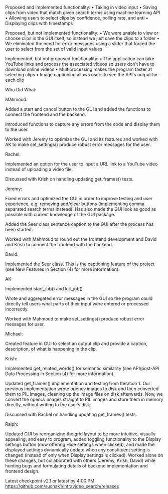 Proposed and implemented functionality:
• Taking in video input
• Saving clips from video that match given search terms using machine learning API
• Allowing users to select clips by confidence, polling rate, and anti
• Displaying clips with timestamps

Proposed, but not implemented functionality:
• We were unable to view or choose clips in the GUI itself, so instead we just save the clips to a folder
• We eliminated the need for error messages using a slider that forced the user to select from the set of valid input values

Implemented, but not proposed functionality:
• The application can take YouTube links and process the associated videos so users don't have to download online videos
• Multiprocessing makes the program faster at selecting clips
• Image captioning allows users to see the API's output for each clip

Who Did What:

Mahmoud: 

Added a start and cancel button to the GUI and added the functions to connect the frontend and the backend.

Introduced functions to capture any errors from the code and display them to the user.

Worked with Jeremy to optimize the GUI and its features and worked with AK to make set_settings() produce robust error messages for the user.

Rachel: 

Implemented an option for the user to input a URL link to a YouTube video instead of uploading a video file.

Discussed with Krish on handling updating get_frames() tests.

Jeremy: 

Fixed errors and optimized the GUI in order to improve testing and user experience, e.g. removing add/clear buttons (implementing comma separated search terms instead). Has also made the GUI look as good as possible with current knowledge of the GUI package.

Added the Seer class sentence caption to the GUI after the process has been started.

Worked with Mahmoud to round out the frontend development and David and Krish to connect the frontend with the backend.

David: 

Implemented the Seer class. This is the captioning feature of the project (see New Features in Section (4) for more information).

AK: 

Implemented start_job() and kill_job()

Wrote and aggregated error messages in the GUI so the program could directly tell users what parts of their input were entered or processed incorrectly.

Worked with Mahmoud to make set_settings() produce robust error messages for user.

Michael: 

Created feature in GUI to select an output clip and provide a caption, description, of what is happening in the clip.

Krish: 

Implemented get_related_words() for semantic similarity (see API/post-API Data Processing in Section (4) for more information).

Updated get_frames() implementation and testing from Iteration 1. Our previous implementation wrote opencv images to disk and then converted them to PIL images, cleaning up the image files on disk afterwards. Now, we convert the opencv images straight to PIL images and store them in memory directly, without writing to the user’s disk.

Discussed with Rachel on handling updating get_frames() tests.

Ralph: 

Updated GUI by reorganizing the grid layout to be more intuitive, visually appealing, and easy to program, added toggling functionality to the Display settings button (now offering Hide settings when clicked), and made the displayed settings dynamically update when any constituent setting is changed (instead of only when Display settings is clicked). Worked alone on these changes, but collaborated with others (Jeremy, Krish, David) while hunting bugs and formulating details of backend implementation and frontend design.

Latest checkpoint
v2.1 or latest by 4:00 PM https://github.com/suchak1/intravideo_search/releases 
